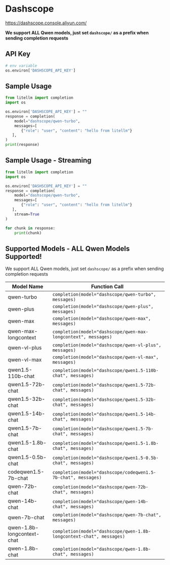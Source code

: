 # Dashscope
https://dashscope.console.aliyun.com/

**We support ALL Qwen models, just set `dashscope/` as a prefix when sending completion requests**

## API Key
```python
# env variable
os.environ['DASHSCOPE_API_KEY']
```

## Sample Usage
```python
from litellm import completion
import os

os.environ['DASHSCOPE_API_KEY'] = ""
response = completion(
    model="dashscope/qwen-turbo", 
    messages=[
       {"role": "user", "content": "hello from litellm"}
   ],
)
print(response)
```

## Sample Usage - Streaming
```python
from litellm import completion
import os

os.environ['DASHSCOPE_API_KEY'] = ""
response = completion(
    model="dashscope/qwen-turbo", 
    messages=[
       {"role": "user", "content": "hello from litellm"}
   ],
    stream=True
)

for chunk in response:
    print(chunk)
```


## Supported Models - ALL Qwen Models Supported!
We support ALL Qwen models, just set `dashscope/` as a prefix when sending completion requests

| Model Name               | Function Call                                                                                                                                                      |
|--------------------------|------------------------------------------------------------------------------------------------------------------------------------------------------------------|
| qwen-turbo | `completion(model="dashscope/qwen-turbo", messages)` | 
| qwen-plus | `completion(model="dashscope/qwen-plus", messages)` | 
| qwen-max | `completion(model="dashscope/qwen-max", messages)` | 
| qwen-max-longcontext | `completion(model="dashscope/qwen-max-longcontext", messages)` |
| qwen-vl-plus | `completion(model="dashscope/qwen-vl-plus", messages)` |  
| qwen-vl-max | `completion(model="dashscope/qwen-vl-max", messages)` |  
| qwen1.5-110b-chat | `completion(model="dashscope/qwen1.5-110b-chat", messages)` |  
| qwen1.5-72b-chat | `completion(model="dashscope/qwen1.5-72b-chat", messages)` |  
| qwen1.5-32b-chat | `completion(model="dashscope/qwen1.5-32b-chat", messages)` |  
| qwen1.5-14b-chat | `completion(model="dashscope/qwen1.5-14b-chat", messages)` |  
| qwen1.5-7b-chat | `completion(model="dashscope/qwen1.5-7b-chat", messages)` |  
| qwen1.5-1.8b-chat | `completion(model="dashscope/qwen1.5-1.8b-chat", messages)` |  
| qwen1.5-0.5b-chat | `completion(model="dashscope/qwen1.5-0.5b-chat", messages)` |  
| codeqwen1.5-7b-chat | `completion(model="dashscope/codeqwen1.5-7b-chat", messages)` |  
| qwen-72b-chat | `completion(model="dashscope/qwen-72b-chat", messages)` |  
| qwen-14b-chat | `completion(model="dashscope/qwen-14b-chat", messages)` |  
| qwen-7b-chat| `completion(model="dashscope/qwen-7b-chat", messages)` |  
| qwen-1.8b-longcontext-chat | `completion(model="dashscope/qwen-1.8b-longcontext-chat", messages)` |  
| qwen-1.8b-chat | `completion(model="dashscope/qwen-1.8b-chat", messages)` |  
```